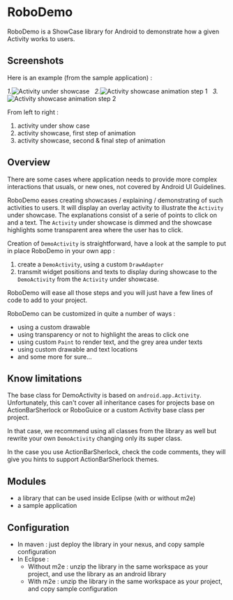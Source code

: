 RoboDemo
========

RoboDemo is a ShowCase library for Android to demonstrate how a given Activity works to users.

Screenshots 
-----------

Here is an example (from the sample application) :

*1.*![Activity under showcase](https://github.com/stephanenicolas/RoboDemo/raw/master/docs/activity-under-showcase-small.png "Activity under showcase")
&nbsp;
*2.*![Activity showcase animation step 1](https://raw.github.com/stephanenicolas/RoboDemo/master/docs/activity-showcase-animation-1-small.png "Activity showcase animation step 1")
&nbsp;
*3.*![Activity showcase animation step 2](https://raw.github.com/stephanenicolas/RoboDemo/master/docs/activity-showcase-animation-2-small.png "Activity showcase animation step 2")

From left to right : 

1. activity under show case
2. activity showcase, first step of animation
3. activity showcase, second & final step of animation

Overview
--------

There are some cases where application needs to provide more complex interactions that usuals, or new ones, not covered by Android UI Guidelines.

RoboDemo eases creating showcases / explaining / demonstrating of such activities to users.
It will display an overlay activity to illustrate the `Activity` under showcase. The explanations consist of a serie of
points to click on and a text. The  `Activity` under showcase is dimmed and the showcase highlights some transparent area where
the user has to click.

Creation of `DemoActivity` is straightforward, have a look at the sample to put in place RoboDemo in your own app :
1. create a `DemoActivity`, using a custom `DrawAdapter`
2. transmit widget positions and texts to display during showcase to the `DemoActivity` from the `Activity` under showcase.

RoboDemo will ease all those steps and you will just have a few lines of code to add to your project.

RoboDemo can be customized in quite a number of ways : 
* using a custom drawable
* using transparency or not to highlight the areas to click one
* using custom `Paint` to render text, and the grey area under texts
* using custom drawable and text locations
* and some more for sure...

Know limitations
----------------

The base class for DemoActivity is based on `android.app.Activity`. Unfortunately, this can't cover all inheritance cases for projects
base on ActionBarSherlock or RoboGuice or a custom Activity base class per project.

In that case, we recommend using all classes from the library as well but rewrite your own `DemoActivity` changing only its super class.

In the case you use ActionBarSherlock, check the code comments, they will give you hints to support ActionBarSherlock themes.

Modules 
-------

* a library that can be used inside Eclipse (with or without m2e)
* a sample application

Configuration
-------------

* In maven : just deploy the library in your nexus, and copy sample configuration
* In Eclipse :
  * Without m2e : unzip the library in the same workspace as your project, and use the library as an android library
  * With m2e : unzip the library in the same workspace as your project, and copy sample configuration 
  
